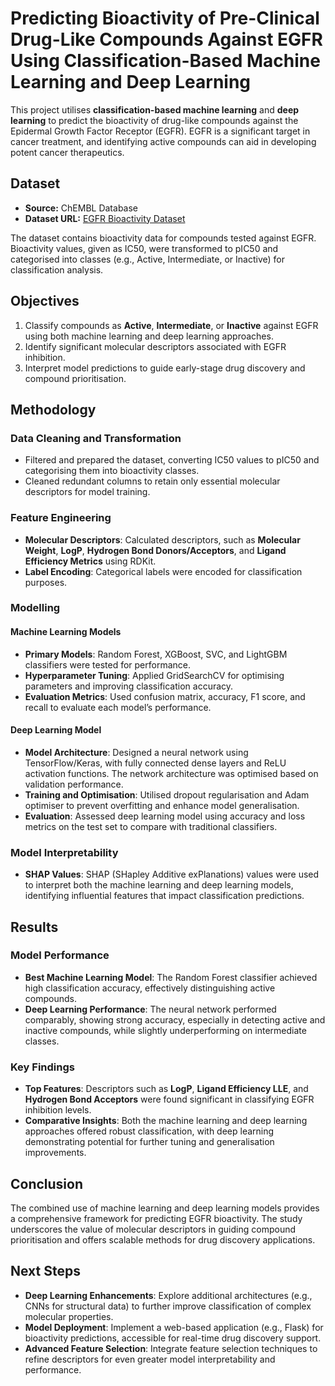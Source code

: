 # Predicting Bioactivity of Pre-Clinical Drug-Like Compounds Against EGFR Using Classification-Based Machine Learning and Deep Learning

This project utilises **classification-based machine learning** and **deep learning** to predict the bioactivity of drug-like compounds against the Epidermal Growth Factor Receptor (EGFR). EGFR is a significant target in cancer treatment, and identifying active compounds can aid in developing potent cancer therapeutics.

## Dataset
- **Source:** ChEMBL Database
- **Dataset URL:** [EGFR Bioactivity Dataset](https://www.ebi.ac.uk/chembl/web_components/explore/activities/STATE_ID:At7xOAwu8FvFSLN4R0SYKA%3D%3D)

The dataset contains bioactivity data for compounds tested against EGFR. Bioactivity values, given as IC50, were transformed to pIC50 and categorised into classes (e.g., Active, Intermediate, or Inactive) for classification analysis.

## Objectives
1. Classify compounds as **Active**, **Intermediate**, or **Inactive** against EGFR using both machine learning and deep learning approaches.
2. Identify significant molecular descriptors associated with EGFR inhibition.
3. Interpret model predictions to guide early-stage drug discovery and compound prioritisation.

## Methodology

### Data Cleaning and Transformation
- Filtered and prepared the dataset, converting IC50 values to pIC50 and categorising them into bioactivity classes.
- Cleaned redundant columns to retain only essential molecular descriptors for model training.

### Feature Engineering
- **Molecular Descriptors**: Calculated descriptors, such as **Molecular Weight**, **LogP**, **Hydrogen Bond Donors/Acceptors**, and **Ligand Efficiency Metrics** using RDKit.
- **Label Encoding**: Categorical labels were encoded for classification purposes.

### Modelling

#### Machine Learning Models
- **Primary Models**: Random Forest, XGBoost, SVC, and LightGBM classifiers were tested for performance.
- **Hyperparameter Tuning**: Applied GridSearchCV for optimising parameters and improving classification accuracy.
- **Evaluation Metrics**: Used confusion matrix, accuracy, F1 score, and recall to evaluate each model’s performance.

#### Deep Learning Model
- **Model Architecture**: Designed a neural network using TensorFlow/Keras, with fully connected dense layers and ReLU activation functions. The network architecture was optimised based on validation performance.
- **Training and Optimisation**: Utilised dropout regularisation and Adam optimiser to prevent overfitting and enhance model generalisation.
- **Evaluation**: Assessed deep learning model using accuracy and loss metrics on the test set to compare with traditional classifiers.

### Model Interpretability
- **SHAP Values**: SHAP (SHapley Additive exPlanations) values were used to interpret both the machine learning and deep learning models, identifying influential features that impact classification predictions.

## Results
### Model Performance
- **Best Machine Learning Model**: The Random Forest classifier achieved high classification accuracy, effectively distinguishing active compounds.
- **Deep Learning Performance**: The neural network performed comparably, showing strong accuracy, especially in detecting active and inactive compounds, while slightly underperforming on intermediate classes.

### Key Findings
- **Top Features**: Descriptors such as **LogP**, **Ligand Efficiency LLE**, and **Hydrogen Bond Acceptors** were found significant in classifying EGFR inhibition levels.
- **Comparative Insights**: Both the machine learning and deep learning approaches offered robust classification, with deep learning demonstrating potential for further tuning and generalisation improvements.

## Conclusion
The combined use of machine learning and deep learning models provides a comprehensive framework for predicting EGFR bioactivity. The study underscores the value of molecular descriptors in guiding compound prioritisation and offers scalable methods for drug discovery applications.

## Next Steps
- **Deep Learning Enhancements**: Explore additional architectures (e.g., CNNs for structural data) to further improve classification of complex molecular properties.
- **Model Deployment**: Implement a web-based application (e.g., Flask) for bioactivity predictions, accessible for real-time drug discovery support.
- **Advanced Feature Selection**: Integrate feature selection techniques to refine descriptors for even greater model interpretability and performance.
